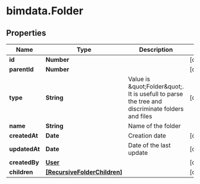 # bimdata.Folder

## Properties

Name | Type | Description | Notes
------------ | ------------- | ------------- | -------------
**id** | **Number** |  | [optional] 
**parentId** | **Number** |  | [optional] 
**type** | **String** | Value is \&quot;Folder\&quot;. It is usefull to parse the tree and discriminate folders and files | [optional] 
**name** | **String** | Name of the folder | 
**createdAt** | **Date** | Creation date | [optional] 
**updatedAt** | **Date** | Date of the last update | [optional] 
**createdBy** | [**User**](User.md) |  | [optional] 
**children** | [**[RecursiveFolderChildren]**](RecursiveFolderChildren.md) |  | [optional] 


